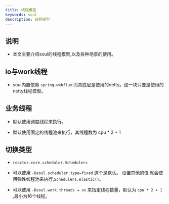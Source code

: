```yaml
---
title: 线程模型
keywords: soul
description: 线程模型
---
```




## 说明

* 本文主要介绍soul的线程模型,以及各种场景的使用。


## io与work线程

* soul内置依赖 `spring-webflux` 而其底层是使用的netty。这一块只要是使用的netty线程模型。

## 业务线程

*  默认使用调度线程来执行。

*  默认使用固定的线程池来执行，其线程数为 cpu * 2 + 1


## 切换类型

* `reactor.core.scheduler.Schedulers`

* 可以使用 `-Dsoul.scheduler.type=fixed` 这个是默认。 设置其他的值 就会使用弹性线程池来执行,`Schedulers.elastic()`。

* 可以使用 `-Dsoul.work.threads = xx` 来指定线程数量，默认为 `cpu * 2 + 1` ,最小为16个线程。





